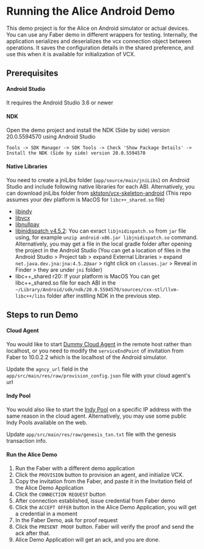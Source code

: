 # Running the Alice Android Demo
This demo project is for the Alice on Android simulator or actual devices. You can use any Faber demo in different wrappers for testing. Internally, the application serializes and deserializes the vcx connection object between operations. It saves the configuration details in the shared preference, and use this when it is available for initialization of VCX.
## Prerequisites

#### Android Studio
It requires the Android Studio 3.6 or newer

#### NDK
Open the demo project and install the NDK (Side by side) version 20.0.5594570 using Android Studio
```
Tools -> SDK Manager -> SDK Tools -> Check 'Show Package Details' -> Install the NDK (Side by side) version 20.0.5594570
```

#### Native Libraries
You need to create a jniLibs folder (`app/source/main/jniLibs`) on Android Studio and include following native libraries for each ABI. Alternatively, you can download jniLibs folder from [sktston/vcx-skeleton-android](https://github.com/sktston/vcx-skeleton-android/tree/master/app/src/main/jniLibs) (This repo assumes your dev platform is MacOS for `libc++_shared.so` file)
- [libindy](https://repo.sovrin.org/android/libindy/stable/)
- [libvcx](https://repo.sovrin.org/android/libvcx/stable/)
- [libnullpay](https://repo.sovrin.org/android/libnullpay/stable/)
- [libjnidispatch v4.5.2](https://github.com/java-native-access/jna/tree/4.5.2/lib/native): You can exract `libjnidispatch.so` from `jar` file using, for example `unzip android-x86.jar libjnidispatch.so` command. Alternatively, you may get a file in the local gradle folder after opening the project in the Android Studio (You can get a location of files in the Android Studio > Project tab > expand External Libraries > expand `net.java.dev.jna:jna:4.5.2@aar` > right click on `classes.jar` > Reveal in Finder > they are under `jni` folder)
- libc++_shared r20: If your platform is MacOS You can get libc++_shared.so file for each ABI in the `~/Library/Android/sdk/ndk/20.0.5594570/sources/cxx-stl/llvm-libc++/libs` folder after instlling NDK in the previous step.

## Steps to run Demo

#### Cloud Agent
You would like to start [Dummy Cloud Agent](https://github.com/hyperledger/indy-sdk/tree/c09fcd538b7cab41acc38b0c31e1afd7e1dc87b4/vcx/dummy-cloud-agent) in the remote host rather than localhost, or you need to modify the `serviceEndPoint` of invitation from Faber to 10.0.2.2 which is the localhost of the Android simulator. 

Update the `agncy_url` field in the `app/src/main/res/raw/provision_config.json` file with your cloud agent's url

#### Indy Pool
You would also like to start the [Indy Pool](https://github.com/hyperledger/indy-sdk#how-to-start-local-nodes-pool-with-docker) on a specific IP address with the same reason in the cloud agent. Alternatively, you may use some public Indy Pools available on the web. 

Update `app/src/main/res/raw/genesis_txn.txt` file with the genesis transaction info.

#### Run the Alice Demo
1. Run the Faber with a different demo application
1. Click the `PROVISION` button to provision an agent, and initialize VCX. 
1. Copy the invitation from the Faber, and paste it in the Invitation field of the Alice Demo Application
1. Click the `CONNECTION REQUEST` button
1. After connection established, issue credential from Faber demo
1. Click the `ACCEPT OFFER` button in the Alice Demo Application, you will get a credential in a moment
1. In the Faber Demo, ask for proof request
1. Click the `PRESENT PROOF` button. Faber will verify the proof and send the ack after that. 
1. Alice Demo Application will get an ack, and you are done.